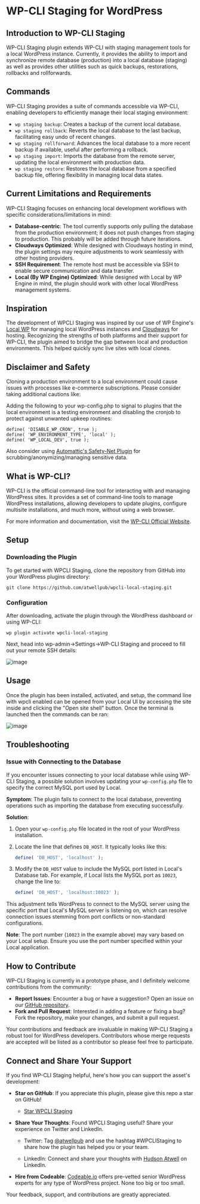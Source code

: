 # WP-CLI Staging for WordPress

## Introduction to WP-CLI Staging

WP-CLI Staging plugin extends WP-CLI with staging management tools for a local WordPress instance. Currently, it provides the ability to import and synchronize remote database (production) into a local database (staging) as well as provides other utilities such as quick backups, restorations, rollbacks and rollforwards.

## Commands

WP-CLI Staging provides a suite of commands accessible via WP-CLI, enabling developers to efficiently manage their local staging environment:

- `wp staging backup`: Creates a backup of the current local database.
- `wp staging rollback`: Reverts the local database to the last backup, facilitating easy undo of recent changes.
- `wp staging rollforward`: Advances the local database to a more recent backup if available, useful after performing a rollback.
- `wp staging import`: Imports the database from the remote server, updating the local environment with production data.
- `wp staging restore`: Restores the local database from a specified backup file, offering flexibility in managing local data states.

## Current Limitations and Requirements

WP-CLI Staging focuses on enhancing local development workflows with specific considerations/limitations in mind:

- **Database-centric**: The tool currently supports only pulling the database from the production environment; it does not push changes from staging to production. This probably will be added through future iterations. 
- **Cloudways Optimized**: While designed with Cloudways hosting in mind, the plugin settings may require adjustments to work seamlessly with other hosting providers.
- **SSH Requirement**: The remote host must be accessible via SSH to enable secure communication and data transfer.
- **Local (By WP Engine) Optimized**: While designed with Local by WP Engine in mind, the plugin should work with other local WordPress management systems. 

## Inspiration

The development of WPCLI Staging was inspired by our use of WP Engine's [Local WP](https://localwp.com/) for managing local WordPress instances and [Cloudways](Cloudways) for hosting. Recognizing the strengths of both platforms and their support for WP-CLI, the plugin aimed to bridge the gap between local and production environments. This helped quickly sync live sites with local clones. 

## Disclaimer and Safety

Cloning a production environment to a local environment could cause issues with processes like e-commerce subscriptions. Please consider taking additional cautions like:

Adding the following to your wp-config.php to signal to plugins that the local environment is a testing environment and disabling the cronjob to protect against unwanted upkeep routines:

```
define( 'DISABLE_WP_CRON', true );
define( 'WP_ENVIRONMENT_TYPE', 'local' );
define( 'WP_LOCAL_DEV', true );
```

Also consider using [Automattic's Safety-Net Plugin](https://github.com/a8cteam51/safety-net) for scrubbing/anonymizing/managing sensitive data.

## What is WP-CLI?

WP-CLI is the official command-line tool for interacting with and managing WordPress sites. It provides a set of command-line tools to manage WordPress installations, allowing developers to update plugins, configure multisite installations, and much more, without using a web browser.

For more information and documentation, visit the [WP-CLI Official Website](https://wp-cli.org/).

## Setup

### Downloading the Plugin

To get started with WPCLI Staging, clone the repository from GitHub into your WordPress plugins directory:

```shell
git clone https://github.com/atwellpub/wpcli-local-staging.git
```

### Configuration

After downloading, activate the plugin through the WordPress dashboard or using WP-CLI:

```shell
wp plugin activate wpcli-local-staging
```

Next, head into wp-admin->Settings->WP-CLI Staging and proceed to fill out your remote SSH details:

![image](https://github.com/atwellpub/wpcli-staging/assets/2002207/3e87c4d0-71b2-4108-98f2-31e74ee31c31)

## Usage 

Once the plugin has been installed, activated, and setup, the command line with wpcli enabled can be opened from your Local UI by accessing the site inside and clicking the "Open site shell" button. Once the terminal is launched then the commands can be ran:

![image](https://github.com/atwellpub/wpcli-staging/assets/2002207/17b36eeb-2980-4886-bfdc-28aaa987e587)


## Troubleshooting

### Issue with Connecting to the Database

If you encounter issues connecting to your local database while using WP-CLI Staging, a possible solution involves updating your `wp-config.php` file to specify the correct MySQL port used by Local.

**Symptom**: The plugin fails to connect to the local database, preventing operations such as importing the database from executing successfully.

**Solution**:
1. Open your `wp-config.php` file located in the root of your WordPress installation.
2. Locate the line that defines `DB_HOST`. It typically looks like this:

   ```php
   define( 'DB_HOST', 'localhost' );
   ```

3. Modify the `DB_HOST` value to include the MySQL port listed in Local's Database tab. For example, if Local lists the MySQL port as `10023`, change the line to:

   ```php
   define( 'DB_HOST', 'localhost:10023' );
   ```

This adjustment tells WordPress to connect to the MySQL server using the specific port that Local's MySQL server is listening on, which can resolve connection issues stemming from port conflicts or non-standard configurations.

**Note**: The port number (`10023` in the example above) may vary based on your Local setup. Ensure you use the port number specified within your Local application.

## How to Contribute

WP-CLI Staging is currently in a prototype phase, and I definitely welcome contributions from the community:

- **Report Issues**: Encounter a bug or have a suggestion? Open an issue on our [GitHub repository](https://github.com/atwellpub/wpcli-local-staging/issues).
- **Fork and Pull Request**: Interested in adding a feature or fixing a bug? Fork the repository, make your changes, and submit a pull request.

Your contributions and feedback are invaluable in making WP-CLI Staging a robust tool for WordPress developers. Contributors whose merge requests are accepted will be listed as a contributor so please feel free to participate.


## Connect and Share Your Support

If you find WP-CLI Staging helpful, here's how you can support the asset's development:

- **Star on GitHub**: If you appreciate this plugin, please give this repo a star on GitHub!
    
    -  [Star WPCLI Staging](https://github.com/atwellpub/wpcli-local-staging)

- **Share Your Thoughts**: Found WPCLI Staging useful? Share your experience on Twitter and LinkedIn.

   - Twitter: Tag [@atwellpub](https://twitter.com/atwellpub) and use the hashtag #WPCLIStaging to share how the plugin has helped you or your team.

   - LinkedIn: Connect and share your thoughts with [Hudson Atwell](https://www.linkedin.com/in/hudson-atwell/) on LinkedIn. 

- **Hire from Codeable**: [Codeable.io](https://codeable.io/?ref=4yHGV) offers pre-vetted senior WordPress experts for any type of WordPress project. None too big or too small.

Your feedback, support, and contributions are greatly appreciated. 
